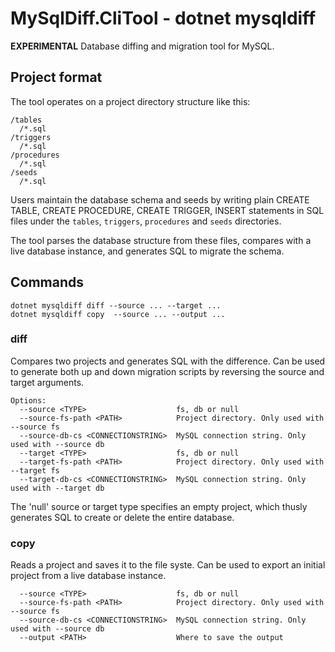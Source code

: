 # MySqlDiff.CliTool - dotnet mysqldiff

**EXPERIMENTAL** Database diffing and migration tool for MySQL.

## Project format

The tool operates on a project directory structure like this:

```
/tables
  /*.sql
/triggers
  /*.sql
/procedures
  /*.sql
/seeds
  /*.sql
```

Users maintain the database schema and seeds by writing plain CREATE TABLE, CREATE PROCEDURE, CREATE TRIGGER, INSERT statements in SQL files under the `tables`, `triggers`, `procedures` and `seeds` directories.

The tool parses the database structure from these files, compares with a live database instance, and generates SQL to migrate the schema.

## Commands

```
dotnet mysqldiff diff --source ... --target ...
dotnet mysqldiff copy  --source ... --output ...
```

### diff

Compares two projects and generates SQL with the difference. Can be used to generate both up and down migration scripts by reversing the source and target arguments.

```
Options:
  --source <TYPE>                    fs, db or null
  --source-fs-path <PATH>            Project directory. Only used with --source fs
  --source-db-cs <CONNECTIONSTRING>  MySQL connection string. Only used with --source db
  --target <TYPE>                    fs, db or null
  --target-fs-path <PATH>            Project directory. Only used with --target fs
  --target-db-cs <CONNECTIONSTRING>  MySQL connection string. Only used with --target db
```

The 'null' source or target type specifies an empty project, which thusly generates SQL to create or delete the entire database.

### copy

Reads a project and saves it to the file syste. Can be used to export an initial project from a live database instance.

```
  --source <TYPE>                    fs, db or null
  --source-fs-path <PATH>            Project directory. Only used with --source fs
  --source-db-cs <CONNECTIONSTRING>  MySQL connection string. Only used with --source db
  --output <PATH>                    Where to save the output
```

